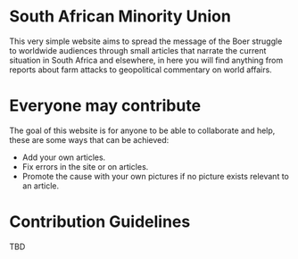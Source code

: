 # South African Minority Union

This very simple website aims to spread the message of the Boer struggle to worldwide audiences through small articles that
narrate the current situation in South Africa and elsewhere, in here you will find anything from reports about farm attacks
to geopolitical commentary on world affairs.

# Everyone may contribute

The goal of this website is for anyone to be able to collaborate and help, these are some ways that can be achieved:

- Add your own articles.
- Fix errors in the site or on articles.
- Promote the cause with your own pictures if no picture exists relevant to an article.

# Contribution Guidelines

TBD